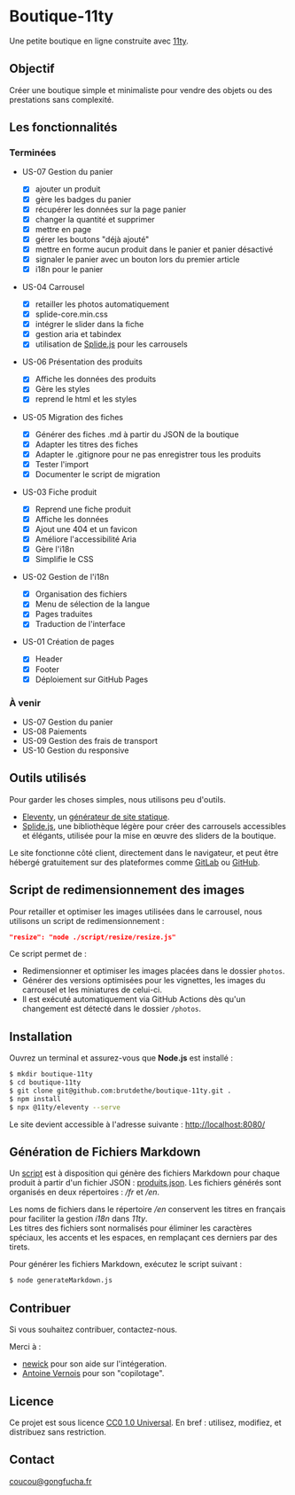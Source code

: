 # Boutique-11ty

Une petite boutique en ligne construite avec [11ty](https://www.11ty.dev/).

## Objectif

Créer une boutique simple et minimaliste pour vendre des objets ou des prestations sans complexité.

## Les fonctionnalités

### Terminées

-   US-07 Gestion du panier

    -   [x] ajouter un produit
    -   [x] gère les badges du panier
    -   [x] récupérer les données sur la page panier
    -   [x] changer la quantité et supprimer
    -   [x] mettre en page
    -   [x] gérer les boutons "déjà ajouté"
    -   [x] mettre en forme aucun produit dans le panier et panier désactivé
    -   [x] signaler le panier avec un bouton lors du premier article
    -   [x] i18n pour le panier

-   US-04 Carrousel
    -   [x] retailler les photos automatiquement
    -   [x] splide-core.min.css
    -   [x] intégrer le slider dans la fiche
    -   [x] gestion aria et tabindex
    -   [x] utilisation de [Splide.js](https://splidejs.com/) pour les carrousels
-   US-06 Présentation des produits

    -   [x] Affiche les données des produits
    -   [x] Gère les styles
    -   [x] reprend le html et les styles

-   US-05 Migration des fiches

    -   [x] Générer des fiches .md à partir du JSON de la boutique
    -   [x] Adapter les titres des fiches
    -   [x] Adapter le .gitignore pour ne pas enregistrer tous les produits
    -   [x] Tester l'import
    -   [x] Documenter le script de migration

-   US-03 Fiche produit
    -   [x] Reprend une fiche produit
    -   [x] Affiche les données
    -   [x] Ajout une 404 et un favicon
    -   [x] Améliore l'accessibilité Aria
    -   [x] Gère l'i18n
    -   [x] Simplifie le CSS
-   US-02 Gestion de l'i18n

    -   [x] Organisation des fichiers
    -   [x] Menu de sélection de la langue
    -   [x] Pages traduites
    -   [x] Traduction de l'interface

-   US-01 Création de pages
    -   [x] Header
    -   [x] Footer
    -   [x] Déploiement sur GitHub Pages

### À venir

-   US-07 Gestion du panier
-   US-08 Paiements
-   US-09 Gestion des frais de transport
-   US-10 Gestion du responsive

## Outils utilisés

Pour garder les choses simples, nous utilisons peu d'outils.

-   [Eleventy](https://www.11ty.dev/), un [générateur de site statique](https://fr.wikipedia.org/wiki/G%C3%A9n%C3%A9rateur_de_site_statique).
-   [Splide.js](https://splidejs.com/), une bibliothèque légère pour créer des carrousels accessibles et élégants, utilisée pour la mise en œuvre des sliders de la boutique.

Le site fonctionne côté client, directement dans le navigateur, et peut être hébergé gratuitement sur des plateformes comme [GitLab](https://gitlab.com) ou [GitHub](https://github.com).

## Script de redimensionnement des images

Pour retailler et optimiser les images utilisées dans le carrousel, nous utilisons un script de redimensionnement :

```json
"resize": "node ./script/resize/resize.js"
```

Ce script permet de :

-   Redimensionner et optimiser les images placées dans le dossier `photos`.
-   Générer des versions optimisées pour les vignettes, les images du carrousel et les miniatures de celui-ci.
-   Il est exécuté automatiquement via GitHub Actions dès qu'un changement est détecté dans le dossier `/photos`.

## Installation

Ouvrez un terminal et assurez-vous que **Node.js** est installé :

```bash
$ mkdir boutique-11ty
$ cd boutique-11ty
$ git clone git@github.com:brutdethe/boutique-11ty.git .
$ npm install
$ npx @11ty/eleventy --serve
```

Le site devient accessible à l'adresse suivante : [http://localhost:8080/](http://localhost:8080/)

## Génération de Fichiers Markdown

Un [script](https://github.com/brutdethe/boutique-11ty/blob/main/script/import) est à disposition qui génère des fichiers Markdown pour chaque produit à partir d'un fichier JSON : [produits.json](https://github.com/brutdethe/boutique-11ty/blob/main/script/import/produit.json). Les fichiers générés sont organisés en deux répertoires : _/fr_ et _/en_.

Les noms de fichiers dans le répertoire _/en_ conservent les titres en français pour faciliter la gestion _i18n_ dans _11ty_.  
Les titres des fichiers sont normalisés pour éliminer les caractères spéciaux, les accents et les espaces, en remplaçant ces derniers par des tirets.

Pour générer les fichiers Markdown, exécutez le script suivant :

```bash
$ node generateMarkdown.js
```

## Contribuer

Si vous souhaitez contribuer, contactez-nous.

Merci à :

-   [newick](https://entre-quote.com) pour son aide sur l'intégeration.
-   [Antoine Vernois](https://blog.crafting-labs.fr/ensemble/) pour son "copilotage".

## Licence

Ce projet est sous licence [CC0 1.0 Universal](./LICENSE).
En bref : utilisez, modifiez, et distribuez sans restriction.

## Contact

[coucou@gongfucha.fr](mailto:coucou@gongfucha.fr)
